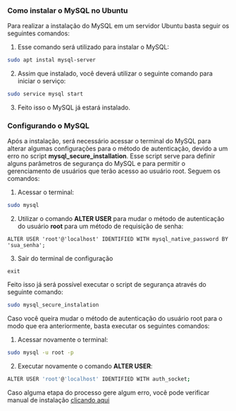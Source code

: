 ### **Como instalar o MySQL no Ubuntu**

Para realizar a instalação do MySQL em um servidor Ubuntu basta seguir os seguintes comandos:

1. Esse comando será utilizado para instalar o MySQL:

```bash
sudo apt instal mysql-server
```

2. Assim que instalado, você deverá utilizar o seguinte comando para iniciar o serviço: 

```bash
sudo service mysql start
```

3. Feito isso o MySQL já estará instalado.

### **Configurando o MySQL**

Após a instalação, será necessário acessar o terminal do MySQL para alterar algumas configurações para o método de autenticação, devido a um erro no script **mysql_secure_installation**. Esse script serve para definir alguns parâmetros de segurança do MySQL e para permitir o gerenciamento de usuários que terão acesso ao usuário root. Seguem os comandos:

1. Acessar o terminal:
```bash
sudo mysql
```

2. Utilizar o comando **ALTER USER** para mudar o método de autenticação do usuário **root** para um método de requisição de senha:
```mysql
ALTER USER 'root'@'localhost' IDENTIFIED WITH mysql_native_password BY 'sua_senha';
```

3. Sair do terminal de configuração
```mysql
exit
```

Feito isso já será possível executar o script de segurança através do seguinte comando:

```bash
sudo mysql_secure_instalation
```

Caso você queira mudar o método de autenticação do usuário root para o modo que era anteriormente, basta executar os seguintes comandos:

1. Acessar novamente o terminal:
```bash
sudo mysql -u root -p
```

2. Executar novamente o comando **ALTER USER**:
```bash
ALTER USER 'root'@'localhost' IDENTIFIED WITH auth_socket;
```

Caso alguma etapa do processo gere algum erro, você pode verificar manual de instalação [clicando aqui](https://www.digitalocean.com/community/tutorials/how-to-install-mysql-on-ubuntu-20-04)